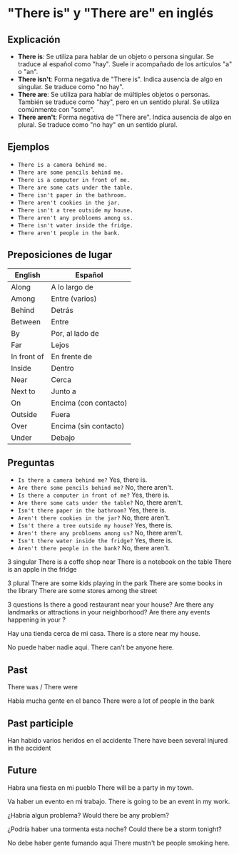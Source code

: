 # "There is" y "There are" en inglés

## Explicación

- **There is**: Se utiliza para hablar de un objeto o persona singular. Se traduce al español como "hay". Suele ir acompañado de los artículos "a" o "an".
- **There isn't**: Forma negativa de "There is". Indica ausencia de algo en singular. Se traduce como "no hay".
- **There are**: Se utiliza para hablar de múltiples objetos o personas. También se traduce como "hay", pero en un sentido plural. Se utiliza comúnmente con "some".
- **There aren't**: Forma negativa de "There are". Indica ausencia de algo en plural. Se traduce como "no hay" en un sentido plural.


## Ejemplos

- `There is a camera behind me.`
- `There are some pencils behind me.`
- `There is a computer in front of me.`
- `There are some cats under the table.`
- `There isn't paper in the bathroom.`
- `There aren't cookies in the jar.`
- `There isn't a tree outside my house.`
- `There aren't any probloems among us.`
- `There isn't water inside the fridge.`
- `There aren't people in the bank.`

## Preposiciones de lugar

| English     | Español               |
| ----------- | --------------------- |
| Along       | A lo largo de         |
| Among       | Entre (varios)        |
| Behind      | Detrás                |
| Between     | Entre                 |
| By          | Por, al lado de       |
| Far         | Lejos                 |
| In front of | En frente de          |
| Inside      | Dentro                |
| Near        | Cerca                 |
| Next to     | Junto a               |
| On          | Encima (con contacto) |
| Outside     | Fuera                 |
| Over        | Encima (sin contacto) |
| Under       | Debajo                |

## Preguntas

- `Is there a camera behind me?` Yes, there is.
- `Are there some pencils behind me?` No, there aren't.
- `Is there a computer in front of me?` Yes, there is.
- `Are there some cats under the table?` No, there aren't.
- `Isn't there paper in the bathroom?` Yes, there is.
- `Aren't there cookies in the jar?` No, there aren't.
- `Isn't there a tree outside my house?` Yes, there is.
- `Aren't there any probloems among us?` No, there aren't.
- `Isn't there water inside the fridge?` Yes, there is.
- `Aren't there people in the bank?` No, there aren't.


3 singular
There is a coffe shop near
There is a notebook on the table
There is an apple in the fridge

3 plural
There are some kids playing in the park
There are some books in the library
There are some stores among the street

3 questions
Is there a good restaurant near your house?
Are there any landmarks or attractions in your neighborhood?
Are there any events happening in your ?

Hay una tienda cerca de mi casa.
There is a store near my house.

No puede haber nadie aqui.
There can't be anyone here.

## Past

There was / There were

Había mucha gente en el banco
There were a lot of people in the bank

## Past participle

Han habido varios heridos en el accidente
There have been several injured in the accident

## Future

Habra una fiesta en mi pueblo
There will be a party in my town.

Va haber un evento en mi trabajo.
There is going to be an event in my work.

¿Habría algun problema?
Would there be any problem?

¿Podría haber una tormenta esta noche?
Could there be a storm tonight?

No debe haber gente fumando aqui
There mustn't be people smoking here.
